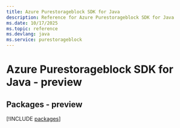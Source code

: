 ```yaml
---
title: Azure Purestorageblock SDK for Java
description: Reference for Azure Purestorageblock SDK for Java
ms.date: 10/17/2025
ms.topic: reference
ms.devlang: java
ms.service: purestorageblock
---
```

# Azure Purestorageblock SDK for Java - preview
## Packages - preview
[!INCLUDE [packages](purestorageblock-index.md)]